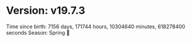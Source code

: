 # Version: v19.7.3
Time since birth: 7156 days, 171744 hours, 10304640 minutes, 618278400 seconds
Season: Spring 🌸
